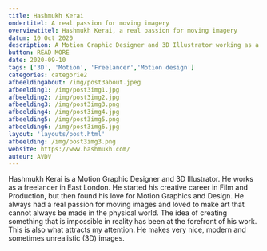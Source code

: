 ```yaml
---
title: Hashmukh Kerai
ondertitel: A real passion for moving imagery
overviewtitel: Hashmukh Kerai, a real passion for moving imagery
datum: 10 Oct 2020
description: A Motion Graphic Designer and 3D Illustrator working as a freelancer in east London. He always had a real passion for moving images and loved to make art that cannot always be made in the physical world.
button: READ MORE
date: 2020-09-10
tags: ['3D', 'Motion', 'Freelancer','Motion design']
categories: categorie2
afbeeldingabout: /img/post3about.jpeg
afbeelding1: /img/post3img1.jpg
afbeelding2: /img/post3img2.jpg
afbeelding3: /img/post3img3.png
afbeelding4: /img/post3img4.jpg
afbeelding5: /img/post3img5.png
afbeelding6: /img/post3img6.jpg
layout: 'layouts/post.html'
afbeelding: /img/post3img3.png
website: https://www.hashmukh.com/
auteur: AVDV
---
```


Hashmukh Kerai is a Motion Graphic Designer and 3D Illustrator. He works as a freelancer in East London. He started his creative career in Film and Production, but then found his love for Motion Graphics and Design. He always had a real passion for moving images and loved to make art that cannot always be made in the physical world. The idea of creating something that is impossible in reality has been at the forefront of his work. This is also what attracts my attention. He makes very nice, modern and sometimes unrealistic (3D) images.
